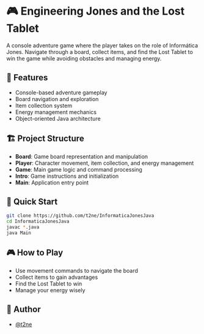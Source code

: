 # 🎮 Engineering Jones and the Lost Tablet

A console adventure game where the player takes on the role of Informática Jones. Navigate through a board, collect items, and find the Lost Tablet to win the game while avoiding obstacles and managing energy.

## 🎯 Features

- Console-based adventure gameplay
- Board navigation and exploration
- Item collection system
- Energy management mechanics
- Object-oriented Java architecture

## 🏗️ Project Structure

- **Board**: Game board representation and manipulation
- **Player**: Character movement, item collection, and energy management
- **Game**: Main game logic and command processing
- **Intro**: Game instructions and initialization
- **Main**: Application entry point

## 🚀 Quick Start

```bash
git clone https://github.com/t2ne/InformaticaJonesJava
cd InformaticaJonesJava
javac *.java
java Main
```

## 🎮 How to Play

- Use movement commands to navigate the board
- Collect items to gain advantages
- Find the Lost Tablet to win
- Manage your energy wisely

## 👥 Author

- [@t2ne](https://github.com/t2ne)
